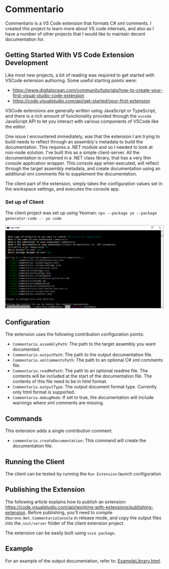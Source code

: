 # Commentario
Commentario is a VS Code extension that formats C# xml comments. I created this project to learn more about VS code internals, and also as I have a number of other projects that I would like to maintain decent documentation for.

## Getting Started With VS Code Extension Development
Like most new projects, a bit of reading was required to get started with VSCode extension authoring. Some useful starting points were:
- https://www.digitalocean.com/community/tutorials/how-to-create-your-first-visual-studio-code-extension
- https://code.visualstudio.com/api/get-started/your-first-extension

VSCode extensions are generally written using JavaScript or TypeScript, and there is a rich amount of functionality provided through the `vscode` JavaScript API to let you interact with various components of VSCode like the editor.

One issue I encountered immediately, was that the extension I am trying to build needs to reflect through an assembly's metadata to build the documentation. This requires a .NET module and so I needed to look at non-node solution. I've built this as a simple client-server. All the documentation is contained in a .NET class library, that has a very thin console application wrapper. This console app when executed, will reflect through the target assembly metadata, and create documentation using an additional xml comments file to supplement the documentation.

The client part of the extension, simply takes the configuration values set in the workspace settings, and executes the console app.

### Set up of Client
The client project was set up using Yeoman: `npx --package yo --package generator-code -- yo code`

![setup](./Images/setup.bmp)

## Configuration
The extension uses the following contribution configuration points:
- `Commentario.assemblyPath`: The path to the target assembly you want documented.
- `Commentario.outputPath`: The path to the output documentation file.
- `Commentario.xmlCommentsPath`: The path to an optional C# xml comments file.
- `Commentario.readMePath`: The path to an optional readme file. The contents will be included at the start of the documentation file. The contents of this file need to be in html format.
- `Commentario.outputType`: The output document format type. Currently only html format is supported.
- `Commentario.debugMode`: If set to true, the documentation will include warnings where xml comments are missing.

## Commands
This extension adds a single contribution comment:
- `commentario.createDocumentation`: This command will create the documentation file.

## Running the Client
The client can be tested by running the `Run Extension` launch configuration 

## Publishing the Extension
The following article explains how to publish an extension: https://code.visualstudio.com/api/working-with-extensions/publishing-extension.
Before publishing, you'll need to compile `Dbarone.Net.CommentarioConsole` in release mode, and copy the output files into the `/out/server` folder of the client extension project.

The extension can be easily built using `vsce package`.


## Example
For an example of the output documentation, refer to: [ExampleLibrary.html](https://html-preview.github.io/?url=https://github.com/davidbarone/Commentario/blob/main/ExampleLibrary.html).
